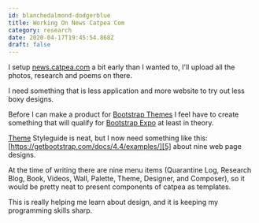 ```yaml
---
id: blanchedalmond-dodgerblue
title: Working On News Catpea Com
category: research
date: 2020-04-17T19:45:54.868Z
draft: false
---
```


I setup [news.catpea.com][1] a bit early than I wanted to, I'll upload all the photos, research and poems on there.

I need something that is less application and more website to try out less boxy designs.

Before I can make a product for [Bootstrap Themes][2] I feel have to create something that will qualify for [Bootstrap Expo][3] at least in theory.

[Theme][4] Styleguide is neat, but I now need something like this: [https://getbootstrap.com/docs/4.4/examples/][5] about nine web page designs.

At the time of writing there are nine menu items (Quarantine Log, Research Blog, Book, Videos, Wall, Palette, Theme, Designer, and Composer), so it would be pretty neat to present components of catpea as templates.

This is really helping me learn about design, and it is keeping my programming skills sharp.

[1]: http://news.catpea.com
[2]: https://themes.getbootstrap.com/
[3]: https://expo.getbootstrap.com/
[4]: /theme
[5]: https://getbootstrap.com/docs/4.4/examples/